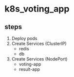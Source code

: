 # k8s_voting_app

## steps
1. Deploy pods
2. Create Services (ClusterIP)
    * redis
    * db
3. Create Services (NodePort)
    * voting-app
    * result-app